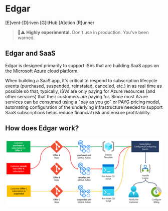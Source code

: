 # Edgar
[E]vent-[D]riven [G]itHub [A]ction [R]unner

> 🧪⚠️ __Highly experimental.__ Don't use in production. You've been warned.

## Edgar and SaaS

Edgar is designed primarily to support ISVs that are building SaaS apps on the Microsoft Azure cloud platform.

When building a SaaS app, it's critical to respond to subscription lifecycle events (purchased, suspended, reinstated, canceled, etc.) in as real time as possible so that, typically, ISVs are only paying for Azure resources (and other services) that their customers are paying for. Since most Azure services can be consumed using a "pay as you go" or PAYG pricing model, automating configuration of the underlying infrastructure needed to support SaaS subscriptions helps reduce financial risk and ensure profitability.

## How does Edgar work?

![How does Edgar work?](edgar.png)
